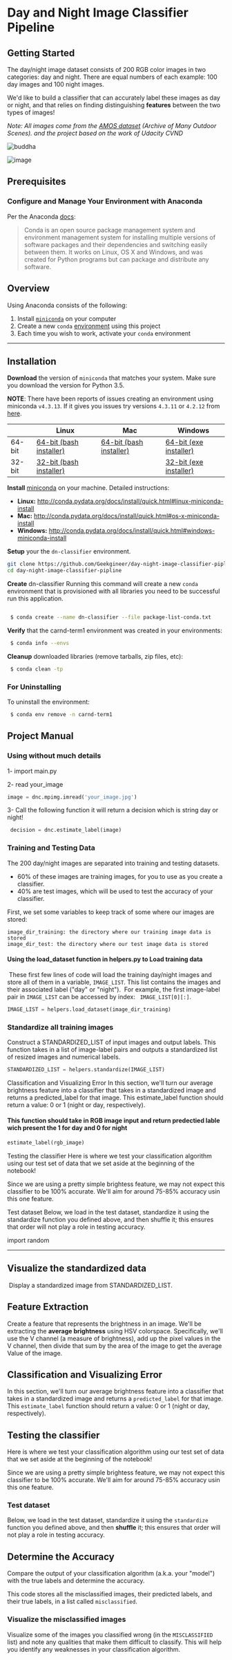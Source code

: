 
# Day and Night Image Classifier Pipeline

## Getting Started
The day/night image dataset consists of 200 RGB color images in two categories: day and night. There are equal numbers of each example: 100 day images and 100 night images.

We'd like to build a classifier that can accurately label these images as day or night, and that relies on finding distinguishing **features** between the two types of images!

*Note: All images come from the [AMOS dataset](http://cs.uky.edu/~jacobs/datasets/amos/) (Archive of Many Outdoor Scenes). and the project based on the work of Udacity CVND*

![buddha](https://user-images.githubusercontent.com/16764177/55517982-95bd9180-5672-11e9-9297-38a1ceefd650.jpg)

![image](https://user-images.githubusercontent.com/16764177/55518616-fea60900-5674-11e9-9cb5-b2cf90c9b641.png)

## Prerequisites

### Configure and Manage Your Environment with Anaconda

Per the Anaconda [docs](http://conda.pydata.org/docs):

> Conda is an open source package management system and environment management system 
for installing multiple versions of software packages and their dependencies and 
switching easily between them. It works on Linux, OS X and Windows, and was created 
for Python programs but can package and distribute any software.

## Overview
Using Anaconda consists of the following:

1. Install [`miniconda`](http://conda.pydata.org/miniconda.html) on your computer
2. Create a new `conda` [environment](http://conda.pydata.org/docs/using/envs.html) using this project
3. Each time you wish to work, activate your `conda` environment

---

## Installation

**Download** the version of `miniconda` that matches your system. Make sure you download the version for Python 3.5.

**NOTE**: There have been reports of issues creating an environment using miniconda `v4.3.13`. If it gives you issues try versions `4.3.11` or `4.2.12` from [here](https://repo.continuum.io/miniconda/).

|        | Linux | Mac | Windows | 
|--------|-------|-----|---------|
| 64-bit | [64-bit (bash installer)][lin64] | [64-bit (bash installer)][mac64] | [64-bit (exe installer)][win64]
| 32-bit | [32-bit (bash installer)][lin32] |  | [32-bit (exe installer)][win32]

[win64]: https://repo.continuum.io/miniconda/Miniconda3-latest-Windows-x86_64.exe
[win32]: https://repo.continuum.io/miniconda/Miniconda3-latest-Windows-x86.exe
[mac64]: https://repo.continuum.io/miniconda/Miniconda3-latest-MacOSX-x86_64.sh
[lin64]: https://repo.continuum.io/miniconda/Miniconda3-latest-Linux-x86_64.sh
[lin32]: https://repo.continuum.io/miniconda/Miniconda3-latest-Linux-x86.sh

**Install** [miniconda](http://conda.pydata.org/miniconda.html) on your machine. Detailed instructions:

- **Linux:** http://conda.pydata.org/docs/install/quick.html#linux-miniconda-install
- **Mac:** http://conda.pydata.org/docs/install/quick.html#os-x-miniconda-install
- **Windows:** http://conda.pydata.org/docs/install/quick.html#windows-miniconda-install

**Setup** your the `dn-classifier` environment. 

```sh
git clone https://github.com/Geekgineer/day-night-image-classifier-pipline.git
cd day-night-image-classifier-pipline
```


**Create** dn-classifier  Running this command will create a new `conda` environment that is provisioned with all libraries you need to be successful run this application.
```sh

 $ conda create --name dn-classifier --file package-list-conda.txt
```
**Verify** that the carnd-term1 environment was created in your environments:

```sh
 $ conda info --envs
```

**Cleanup** downloaded libraries (remove tarballs, zip files, etc):

```sh
 $ conda clean -tp
```

### For Uninstalling 

To uninstall the environment:

```sh
 $ conda env remove -n carnd-term1
```

## Project Manual 

### Using without much details  

1- import main.py

2- read your_image 
```py
image = dnc.mpimg.imread('your_image.jpg')
```
3- Call the following function it will return a decision which is string day or night!

```py
 decision = dnc.estimate_label(image)
```

### Training and Testing Data
The 200 day/night images are separated into training and testing datasets. 

* 60% of these images are training images, for you to use as you create a classifier.
* 40% are test images, which will be used to test the accuracy of your classifier.

First, we set some variables to keep track of some where our images are stored:

    image_dir_training: the directory where our training image data is stored
    image_dir_test: the directory where our test image data is stored

#### Using the load_dataset function in helpers.py to Load training data
​
These first few lines of code will load the training day/night images and store all of them in a variable, `IMAGE_LIST`. This list contains the images and their associated label ("day" or "night"). 
​
For example, the first image-label pair in `IMAGE_LIST` can be accessed by index: 
``` IMAGE_LIST[0][:]```.
​
```py
IMAGE_LIST = helpers.load_dataset(image_dir_training)
```

### Standardize all training images
Construct a STANDARDIZED_LIST of input images and output labels.
This function takes in a list of image-label pairs and outputs a standardized list of resized images and numerical labels.
```py
STANDARDIZED_LIST = helpers.standardize(IMAGE_LIST)
```



Classification and Visualizing Error
In this section, we'll turn our average brightness feature into a classifier that takes in a standardized image and returns a predicted_label for that image. This estimate_label function should return a value: 0 or 1 (night or day, respectively).

    
#### This function should take in RGB image input and return predectied lable wich present the 1 for day and 0 for night

```py
estimate_label(rgb_image) 
```

Testing the classifier
Here is where we test your classification algorithm using our test set of data that we set aside at the beginning of the notebook!

Since we are using a pretty simple brightess feature, we may not expect this classifier to be 100% accurate. We'll aim for around 75-85% accuracy usin this one feature.

Test dataset
Below, we load in the test dataset, standardize it using the standardize function you defined above, and then shuffle it; this ensures that order will not play a role in testing accuracy.

import random

---


## Visualize the standardized data
​
Display a standardized image from STANDARDIZED_LIST.

## Feature Extraction

Create a feature that represents the brightness in an image. We'll be extracting the **average brightness** using HSV colorspace. Specifically, we'll use the V channel (a measure of brightness), add up the pixel values in the V channel, then divide that sum by the area of the image to get the average Value of the image.

## Classification and Visualizing Error

In this section, we'll turn our average brightness feature into a classifier that takes in a standardized image and returns a `predicted_label` for that image. This `estimate_label` function should return a value: 0 or 1 (night or day, respectively).

## Testing the classifier

Here is where we test your classification algorithm using our test set of data that we set aside at the beginning of the notebook!

Since we are using a pretty simple brightess feature, we may not expect this classifier to be 100% accurate. We'll aim for around 75-85% accuracy usin this one feature.


### Test dataset

Below, we load in the test dataset, standardize it using the `standardize` function you defined above, and then **shuffle** it; this ensures that order will not play a role in testing accuracy.

## Determine the Accuracy

Compare the output of your classification algorithm (a.k.a. your "model") with the true labels and determine the accuracy.

This code stores all the misclassified images, their predicted labels, and their true labels, in a list called `misclassified`.

### Visualize the misclassified images

Visualize some of the images you classified wrong (in the `MISCLASSIFIED` list) and note any qualities that make them difficult to classify. This will help you identify any weaknesses in your classification algorithm.